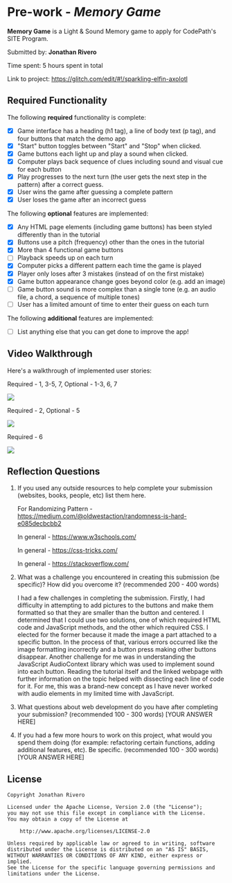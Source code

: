 # Pre-work - _Memory Game_

**Memory Game** is a Light & Sound Memory game to apply for CodePath's SITE Program.

Submitted by: **Jonathan Rivero**

Time spent: 5 hours spent in total

Link to project: https://glitch.com/edit/#!/sparkling-elfin-axolotl

## Required Functionality

The following **required** functionality is complete:

- [x] Game interface has a heading (h1 tag), a line of body text (p tag), and four buttons that match the demo app
- [x] "Start" button toggles between "Start" and "Stop" when clicked.
- [x] Game buttons each light up and play a sound when clicked.
- [x] Computer plays back sequence of clues including sound and visual cue for each button
- [x] Play progresses to the next turn (the user gets the next step in the pattern) after a correct guess.
- [x] User wins the game after guessing a complete pattern
- [x] User loses the game after an incorrect guess

The following **optional** features are implemented:

- [x] Any HTML page elements (including game buttons) has been styled differently than in the tutorial
- [x] Buttons use a pitch (frequency) other than the ones in the tutorial
- [x] More than 4 functional game buttons
- [ ] Playback speeds up on each turn
- [x] Computer picks a different pattern each time the game is played
- [x] Player only loses after 3 mistakes (instead of on the first mistake)
- [x] Game button appearance change goes beyond color (e.g. add an image)
- [ ] Game button sound is more complex than a single tone (e.g. an audio file, a chord, a sequence of multiple tones)
- [ ] User has a limited amount of time to enter their guess on each turn

The following **additional** features are implemented:

- [ ] List anything else that you can get done to improve the app!

## Video Walkthrough

Here's a walkthrough of implemented user stories:

Required - 1, 3-5, 7, Optional - 1-3, 6, 7


![](https://recordit.co/2LujXFs0Dx.gif)


Required - 2, Optional - 5 

![](https://recordit.co/a5LbxzVxXN.gif)



Required - 6

![](https://recordit.co/iQS2PzUFml.gif)

## Reflection Questions

1. If you used any outside resources to help complete your submission (websites, books, people, etc) list them here.
   
   For Randomizing Pattern - https://medium.com/@oldwestaction/randomness-is-hard-e085decbcbb2
   
   In general - https://www.w3schools.com/
   
   In general - https://css-tricks.com/
   
   In general - https://stackoverflow.com/

2. What was a challenge you encountered in creating this submission (be specific)? How did you overcome it? (recommended 200 - 400 words)
   
   I had a few challenges in completing the submission. Firstly, I had difficulty in attempting to add pictures to the buttons and make them formatted so that they are smaller than the button and centered. I determined that I could use two solutions, one of which required HTML code and JavaScript methods, and the other which required CSS. I elected for the former because it made the image a part attached to a specific button. In the process of that, various errors occurred like the image formatting incorrectly and a button press making other buttons disappear. Another challenge for me was in understanding the JavaScript AudioContext library which was used to implement sound into each button. Reading the tutorial itself and the linked webpage with further information on the topic helped with dissecting each line of code for it. For me, this was a brand-new concept as I have never worked with audio elements in my limited time with JavaScript. 

3. What questions about web development do you have after completing your submission? (recommended 100 - 300 words)
   [YOUR ANSWER HERE]

4. If you had a few more hours to work on this project, what would you spend them doing (for example: refactoring certain functions, adding additional features, etc). Be specific. (recommended 100 - 300 words)
   [YOUR ANSWER HERE]

## License

    Copyright Jonathan Rivero

    Licensed under the Apache License, Version 2.0 (the "License");
    you may not use this file except in compliance with the License.
    You may obtain a copy of the License at

        http://www.apache.org/licenses/LICENSE-2.0

    Unless required by applicable law or agreed to in writing, software
    distributed under the License is distributed on an "AS IS" BASIS,
    WITHOUT WARRANTIES OR CONDITIONS OF ANY KIND, either express or implied.
    See the License for the specific language governing permissions and
    limitations under the License.
